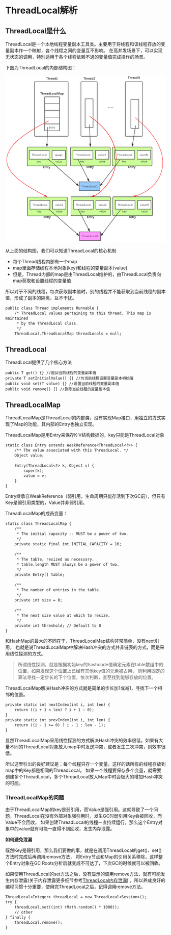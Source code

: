# ThreadLocal解析
## ThreadLocal是什么
ThreadLocal是一个本地线程变量副本工具类。主要用于将线程和该线程存放的变量副本作一个映射，各个线程之间的变量互不影响。
在高并发场景下，可以实现无状态的调用，特别适用于各个线程依赖不通的变量值完成操作的场景。

下图为ThreadLocal的内部结构图：

![ThreadLocal的内部结构图](./doc.img/concurrent.threadlocal.png)

从上面的结构图，我们可以知道ThreadLocal的核心机制
* 每个Thread线程内部有一个map
* map里面存储线程本地对象(key)和线程的变量副本(value)
* 但是，Thread内部的map是由ThreadLocal维护的，由ThreadLocal负责向map获取和设置线程的变量值

所以对于不同的线程，每次获取副本值时，别的线程并不能获取到当前线程的副本值，形成了副本的隔离，互不干扰。
```
public class Thread implements Runnable {
    /* ThreadLocal values pertaining to this thread. This map is maintained
     * by the ThreadLocal class. 
     */
    ThreadLocal.ThreadLocalMap threadLocals = null;
```

## ThreadLocal
ThreadLocal提供了几个核心方法
```
public T get() {} //返回当前线程的变量副本值
private T setInitialValue() {} //为当前线程设置变量副本初始值
public void set(T value) {} //设置当前线程的变量副本值
public void remove() {} //删除当前线程的变量副本值
```

## ThreadLocalMap
ThreadLocalMap是ThreadLocal的内部类，没有实现Map接口，用独立的方式实现了Map的功能，其内部的Entry也独立实现。

ThreadLocalMap是用Entry来保存K-V结构数据的，key只能是ThreadLocal对象
```
static class Entry extends WeakReference<ThreadLocal<?>> {
    /** The value associated with this ThreadLocal. */
    Object value;

    Entry(ThreadLocal<?> k, Object v) {
        super(k);
        value = v;
    }
}
```
Entry继承自WeakReference（弱引用，生命周期只能存活到下次GC前），但只有Key是弱引用类型的，Value并非弱引用。

ThreadLocalMap的成员变量：
```
static class ThreadLocalMap {
    /**
     * The initial capacity -- MUST be a power of two.
     */
    private static final int INITIAL_CAPACITY = 16;

    /**
     * The table, resized as necessary.
     * table.length MUST always be a power of two.
     */
    private Entry[] table;

    /**
     * The number of entries in the table.
     */
    private int size = 0;

    /**
     * The next size value at which to resize.
     */
    private int threshold; // Default to 0
}
```
和HashMap的最大的不同在于，ThreadLocalMap结构非常简单，没有next引用，
也就是说ThreadLocalMap中解决Hash冲突的方式并非链表的方式，而是采用线性探测的方式。
> 所谓线性探测，就是根据初始key的hashcode值确定元素在table数组中的位置，如果发现这个位置上已经有其他key值的元素被占用，
则利用固定的算法寻找一定步长的下个位置，依次判断，直至找到能够存放的位置。

ThreadLocalMap解决Hash冲突的方式就是简单的步长加1或减1，寻找下一个相邻的位置。
```
private static int nextIndex(int i, int len) {
    return ((i + 1 < len) ? i + 1 : 0);
}
private static int prevIndex(int i, int len) {
    return ((i - 1 >= 0) ? i - 1 : len - 1);
}
```
显然ThreadLocalMap采用线性探测的方式解决Hash冲突的效率很低，如果有大量不同的ThreadLocal对象放入map中时发送冲突，或者发生二次冲突，则效率很低。

所以这里引出的良好建议是：每个线程只存一个变量，这样的话所有的线程存放到map中的Key都是相同的ThreadLocal，
如果一个线程要保存多个变量，就需要创建多个ThreadLocal，多个ThreadLocal放入Map中时会极大的增加Hash冲突的可能。

### ThreadLocalMap的问题
由于ThreadLocalMap的key是弱引用，而Value是强引用。这就导致了一个问题，ThreadLocal在没有外部对象强引用时，发生GC时弱引用Key会被回收，而Value不会回收，
如果创建ThreadLocal的线程一直持续运行，那么这个Entry对象中的value就有可能一直得不到回收，发生内存泄露。

**如何避免泄漏**

既然Key是弱引用，那么我们要做的事，就是在调用ThreadLocal的get()、set()方法时完成后再调用remove方法，
将Entry节点和Map的引用关系移除，这样整个Entry对象在GC Roots分析后就变成不可达了，下次GC的时候就可以被回收。

如果使用ThreadLocal的set方法之后，没有显示的调用remove方法，就有可能发生内存泄露(关于内存泄露更多细节参考[ThreadLocal内存泄漏](https://www.jianshu.com/p/a1cd61fa22da))
，所以养成良好的编程习惯十分重要，使用完ThreadLocal之后，记得调用remove方法。
```
ThreadLocal<Integer> threadLocal = new ThreadLocal<Session>();
try {
    threadLocal.set((int) (Math.random() * 1000));
    // other
} finally {
    threadLocal.remove();
}
```
